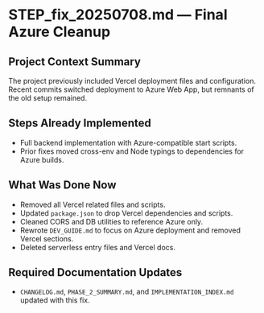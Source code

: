 # STEP_fix_20250708.md — Final Azure Cleanup

## Project Context Summary
The project previously included Vercel deployment files and configuration. Recent commits switched deployment to Azure Web App, but remnants of the old setup remained.

## Steps Already Implemented
- Full backend implementation with Azure-compatible start scripts.
- Prior fixes moved cross-env and Node typings to dependencies for Azure builds.

## What Was Done Now
- Removed all Vercel related files and scripts.
- Updated `package.json` to drop Vercel dependencies and scripts.
- Cleaned CORS and DB utilities to reference Azure only.
- Rewrote `DEV_GUIDE.md` to focus on Azure deployment and removed Vercel sections.
- Deleted serverless entry files and Vercel docs.

## Required Documentation Updates
- `CHANGELOG.md`, `PHASE_2_SUMMARY.md`, and `IMPLEMENTATION_INDEX.md` updated with this fix.
